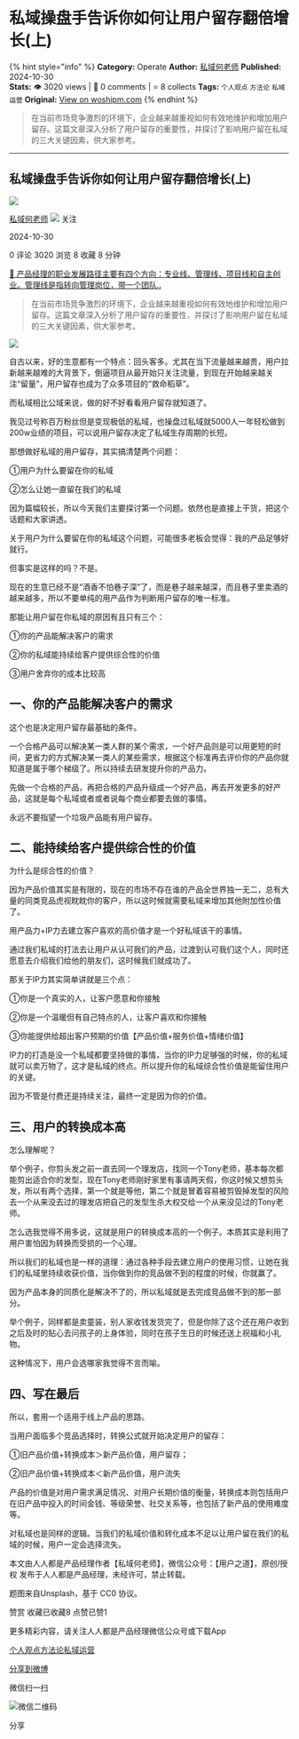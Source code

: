 # 私域操盘手告诉你如何让用户留存翻倍增长(上)
{% hint style="info" %}
**Category:** Operate
**Author:** [私域何老师](https://www.woshipm.com/u/818092)
**Published:** 2024-10-30  
**Stats:** 👁️ 3020 views | 💬 0 comments | ⭐ 8 collects
**Tags:** `个人观点` `方法论` `私域运营`
**Original:** [View on woshipm.com](https://www.woshipm.com/operate/6133951.html)
{% endhint %}
> 在当前市场竞争激烈的环境下，企业越来越重视如何有效地维护和增加用户留存。这篇文章深入分析了用户留存的重要性，并探讨了影响用户留在私域的三大关键因素，供大家参考。

---

## 私域操盘手告诉你如何让用户留存翻倍增长(上)

[![](https://static.woshipm.com/view/woshipm_api_def_20240823130814_6595.jpg?imageView2/1/w/72/h/72/q/100)](https://www.woshipm.com/u/818092)

[私域何老师](https://www.woshipm.com/u/818092) ![](https://static.woshipm.com/tag/1101_1@2x.png) 关注

2024-10-30

0 评论 3020 浏览 8 收藏 8 分钟

[🔗 产品经理的职业发展路径主要有四个方向：专业线、管理线、项目线和自主创业。管理线是指转向管理岗位，带一个团队..](https://ke.qidianla.com/courses/90pm)

> 在当前市场竞争激烈的环境下，企业越来越重视如何有效地维护和增加用户留存。这篇文章深入分析了用户留存的重要性，并探讨了影响用户留在私域的三大关键因素，供大家参考。

![](https://image.woshipm.com/2024/10/30/5200e23e-968c-11ef-b0e5-00163e142b65.png)

自古以来，好的生意都有一个特点：回头客多。尤其在当下流量越来越贵，用户拉新越来越难的大背景下，倒逼项目从最开始只关注流量，到现在开始越来越关注“留量”，用户留存也成为了众多项目的“救命稻草”。

而私域相比公域来说，做的好不好看看用户留存就知道了。

我见过号称百万粉丝但是变现极低的私域，也操盘过私域就5000人一年轻松做到200w业绩的项目，可以说用户留存决定了私域生存周期的长短。

那想做好私域的用户留存，其实搞清楚两个问题：

①用户为什么要留在你的私域

②怎么让她一直留在我们的私域

因为篇幅较长，所以今天我们主要探讨第一个问题。依然也是直接上干货，把这个话题和大家讲透。

关于用户为什么要留在你的私域这个问题，可能很多老板会觉得：我的产品足够好就行。

但事实是这样的吗？不是。

现在的生意已经不是“酒香不怕巷子深”了，而是巷子越来越深，而且巷子里卖酒的越来越多，所以不要单纯的用产品作为判断用户留存的唯一标准。

那能让用户留在你私域的原因有且只有三个：

①你的产品能解决客户的需求

②你的私域能持续给客户提供综合性的价值

③用户舍弃你的成本比较高

## 一、你的产品能解决客户的需求

这个也是决定用户留存最基础的条件。

一个合格产品可以解决某一类人群的某个需求，一个好产品则是可以用更短的时间，更省力的方式解决某一类人的某些需求，根据这个标准再去评价你的产品你就知道是属于哪个梯级了。所以持续去研发提升你的产品力。

先做一个合格的产品，再把合格的产品升级成一个好产品，再去开发更多的好产品，这就是每个私域或者或者说每个商业都要去做的事情。

永远不要指望一个垃圾产品能有用户留存。

## 二、能持续给客户提供综合性的价值

为什么是综合性的价值？

因为产品价值其实是有限的，现在的市场不存在谁的产品全世界独一无二，总有大量的同类竞品虎视眈眈你的客户，所以这时候就需要私域来增加其他附加性价值了。

用产品力+IP力去建立客户喜欢的高价值才是一个好私域该干的事情。

通过我们私域的打法去让用户从认可我们的产品，过渡到认可我们这个人，同时还愿意去介绍我们给他的朋友们，这时候我们就成功了。

那关于IP力其实简单讲就是三个点：

①你是一个真实的人，让客户愿意和你接触

②你是一个温暖但有自己特点的人，让客户喜欢和你接触

③你能提供给超出客户预期的价值【产品价值+服务价值+情绪价值】

IP力的打造是没一个私域都要坚持做的事情，当你的IP力足够强的时候，你的私域就可以卖万物了，这才是私域的终点。所以提升你的私域综合性价值是能留住用户的关键。

因为不管是付费还是持续关注，最终一定是因为你的价值。

## 三、用户的转换成本高

怎么理解呢？

举个例子，你剪头发之前一直去同一个理发店，找同一个Tony老师，基本每次都能剪出适合你的发型，现在Tony老师刚好家里有事请两天假，你这时候又想剪头发，所以有两个选择，第一个就是等他，第二个就是冒着容易被剪毁掉发型的风险去一个从来没去过的理发店把自己的发型生杀大权交给一个从来没见过的Tony老师。

怎么选我觉得不用多说，这就是用户的转换成本高的一个例子。本质其实是利用了用户害怕因为转换而受损的一个心理。

所以我们的私域也是一样的道理：通过各种手段去建立用户的使用习惯，让她在我们的私域里持续收获价值，当你做到你的竞品做不到的程度的时候，你就赢了。

因为产品本身的同质化是解决不了的，所以私域就是去完成竞品做不到的那一部分。

举个例子，同样都是卖童装，别人家收钱发货完了，但是你除了这个还在用户收到之后及时的贴心去问孩子的上身体验，同时在孩子生日的时候还送上祝福和小礼物。

这种情况下，用户会选哪家我觉得不言而喻。

## 四、写在最后

所以，套用一个适用于线上产品的思路。

当用户面临多个竞品选择时，转换公式就开始决定用户的留存：

①旧产品价值+转换成本＞新产品价值，用户留存；

②旧产品价值+转换成本＜新产品价值，用户流失

产品的价值是对用户需求满足情况、对用户长期价值的衡量，转换成本则包括用户在旧产品中投入的时间金钱、等级荣誉、社交关系等，也包括了新产品的使用难度等。

对私域也是同样的逻辑。当我们的私域价值和转化成本不足以让用户留在我们的私域的时候，用户一定会选择流失。

本文由人人都是产品经理作者【私域何老师】，微信公众号：【用户之道】，原创/授权 发布于人人都是产品经理，未经许可，禁止转载。

题图来自Unsplash，基于 CC0 协议。

赞赏 收藏已收藏8 点赞已赞1

更多精彩内容，请关注人人都是产品经理微信公众号或下载App

[个人观点](https://www.woshipm.com/tag/%e4%b8%aa%e4%ba%ba%e8%a7%82%e7%82%b9)[方法论](https://www.woshipm.com/tag/%e6%96%b9%e6%b3%95%e8%ae%ba)[私域运营](https://www.woshipm.com/tag/%e7%a7%81%e5%9f%9f%e8%bf%90%e8%90%a5)

[分享到微博](https://service.weibo.com/share/share.php?appkey=2775287854&title=私域操盘手告诉你如何让用户留存翻倍增长\(上\)&url=https://www.woshipm.com/operate/6133951.html&pic=https://image.woshipm.com/2024/10/30/5200e23e-968c-11ef-b0e5-00163e142b65.png)

微信扫一扫

![微信二维码](https://api.pwmqr.com/qrcode/create/?url=https://www.woshipm.com/operate/6133951.html)

分享